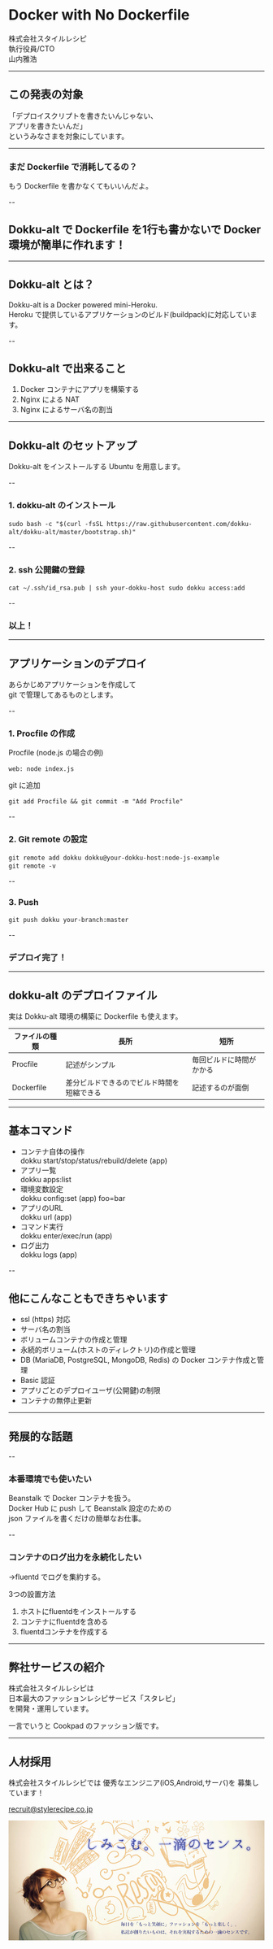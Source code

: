 # Docker with No Dockerfile

株式会社スタイルレシピ  
執行役員/CTO  
山内雅浩

---

## この発表の対象

「デプロイスクリプトを書きたいんじゃない、  
アプリを書きたいんだ」  
というみなさまを対象にしています。

---

### まだ Dockerfile で消耗してるの？

もう Dockerfile を書かなくてもいいんだよ。

--

## Dokku-alt で Dockerfile を1行も書かないで Docker 環境が簡単に作れます！

---

## Dokku-alt とは？

Dokku-alt is a Docker powered mini-Heroku.  
Heroku で提供しているアプリケーションのビルド(buildpack)に対応しています。

--

## Dokku-alt で出来ること

1. Docker コンテナにアプリを構築する
2. Nginx による NAT
3. Nginx によるサーバ名の割当

---

## Dokku-alt のセットアップ

Dokku-alt をインストールする Ubuntu を用意します。

--

### 1. dokku-alt のインストール

```
sudo bash -c "$(curl -fsSL https://raw.githubusercontent.com/dokku-alt/dokku-alt/master/bootstrap.sh)"
```

--

### 2. ssh 公開鍵の登録

```
cat ~/.ssh/id_rsa.pub | ssh your-dokku-host sudo dokku access:add
```

--

### 以上！

---

## アプリケーションのデプロイ

あらかじめアプリケーションを作成して  
git で管理してあるものとします。

--

### 1. Procfile の作成

Procfile (node.js の場合の例)
```
web: node index.js
```

git に追加
```
git add Procfile && git commit -m "Add Procfile"
```

--

### 2. Git remote の設定

```
git remote add dokku dokku@your-dokku-host:node-js-example
git remote -v
```

--

### 3. Push

```
git push dokku your-branch:master
```

--

### デプロイ完了！

---

## dokku-alt のデプロイファイル

実は Dokku-alt 環境の構築に Dockerfile も使えます。

| ファイルの種類 | 長所 | 短所 |
| ---- | ---- | ---- |
| Procfile | 記述がシンプル | 毎回ビルドに時間がかかる |
| Dockerfile | 差分ビルドできるのでビルド時間を短縮できる | 記述するのが面倒 |

---

## 基本コマンド

* コンテナ自体の操作  
dokku start/stop/status/rebuild/delete (app)
* アプリ一覧  
dokku apps:list
* 環境変数設定  
dokku config:set (app) foo=bar
* アプリのURL  
dokku url (app)
* コマンド実行  
dokku enter/exec/run (app)
* ログ出力  
dokku logs (app)

--

## 他にこんなこともできちゃいます

* ssl (https) 対応
* サーバ名の割当
* ボリュームコンテナの作成と管理
* 永続的ボリューム(ホストのディレクトリ)の作成と管理
* DB (MariaDB, PostgreSQL, MongoDB, Redis) の Docker コンテナ作成と管理
* Basic 認証
* アプリごとのデプロイユーザ(公開鍵)の制限
* コンテナの無停止更新

---

## 発展的な話題

--

### 本番環境でも使いたい

Beanstalk で Docker コンテナを扱う。  
Docker Hub に push して Beanstalk 設定のための  
json ファイルを書くだけの簡単なお仕事。

--

### コンテナのログ出力を永続化したい

→fluentd でログを集約する。

3つの設置方法
1. ホストにfluentdをインストールする
2. コンテナにfluentdを含める
3. fluentdコンテナを作成する

---

## 弊社サービスの紹介

株式会社スタイルレシピは  
日本最大のファッションレシピサービス「スタレピ」  
を開発・運用しています。

一言でいうと Cookpad のファッション版です。

---

## 人材採用

株式会社スタイルレシピでは
優秀なエンジニア(iOS,Android,サーバ)を
募集しています！

recruit@stylerecipe.co.jp

![Cooporate image](img-stylerecipe.jpg)
